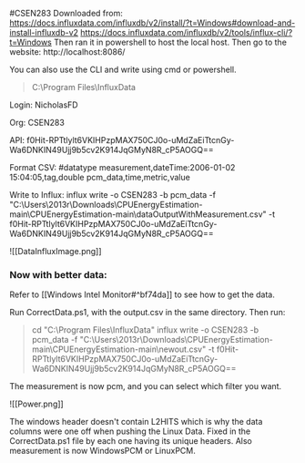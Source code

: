 #CSEN283
Downloaded from:
https://docs.influxdata.com/influxdb/v2/install/?t=Windows#download-and-install-influxdb-v2
https://docs.influxdata.com/influxdb/v2/tools/influx-cli/?t=Windows
Then ran it in powershell to host the local host. Then go to the website: http://localhost:8086/

You can also use the CLI and write using cmd or powershell.

>C:\Program Files\InfluxData

Login:
NicholasFD


Org:
CSEN283

API:
f0Hit-RPTtlylt6VKIHPzpMAX750CJ0o-uMdZaEiTtcnGy-Wa6DNKIN49Ujj9b5cv2K914JqGMyN8R_cP5AOGQ==

Format CSV:
\#datatype measurement,dateTime:2006-01-02 15:04:05,tag,double
pcm_data,time,metric,value

Write to Influx:
influx write -o CSEN283 -b pcm_data -f "C:\Users\2013r\Downloads\CPUEnergyEstimation-main\CPUEnergyEstimation-main\dataOutputWithMeasurement.csv" -t f0Hit-RPTtlylt6VKIHPzpMAX750CJ0o-uMdZaEiTtcnGy-Wa6DNKIN49Ujj9b5cv2K914JqGMyN8R_cP5AOGQ==

![[DataInfluxImage.png]]

### Now with better data:
Refer to [[Windows Intel Monitor#^bf74da]] to see how to get the data.

Run CorrectData.ps1, with the output.csv in the same directory.
Then run:
>cd "C:\Program Files\InfluxData"
>influx write -o CSEN283 -b pcm_data -f "C:\Users\2013r\Downloads\CPUEnergyEstimation-main\CPUEnergyEstimation-main\newout.csv" -t f0Hit-RPTtlylt6VKIHPzpMAX750CJ0o-uMdZaEiTtcnGy-Wa6DNKIN49Ujj9b5cv2K914JqGMyN8R_cP5AOGQ==

The measurement is now pcm, and you can select which filter you want.

![[Power.png]]


The windows header doesn't contain L2HITS which is why the data columns were one off when pushing the Linux Data. Fixed in the CorrectData.ps1 file by each one having its unique headers.
Also measurement is now WindowsPCM or LinuxPCM.